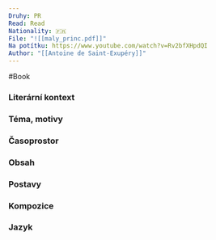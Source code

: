 ```yaml
---
Druhy: PR
Read: Read
Nationality: 🇫🇷
File: "![[maly_princ.pdf]]"
Na potítku: https://www.youtube.com/watch?v=Rv2bfXHpdQI
Author: "[[Antoine de Saint-Exupéry]]"
---
```

#Book
### Literární kontext
### Téma, motivy
### Časoprostor
### Obsah
### Postavy
### Kompozice
### Jazyk